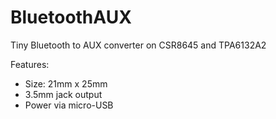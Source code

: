 # BluetoothAUX

Tiny Bluetooth to AUX converter on CSR8645 and TPA6132A2

Features:
- Size: 21mm x 25mm
- 3.5mm jack output
- Power via micro-USB 
